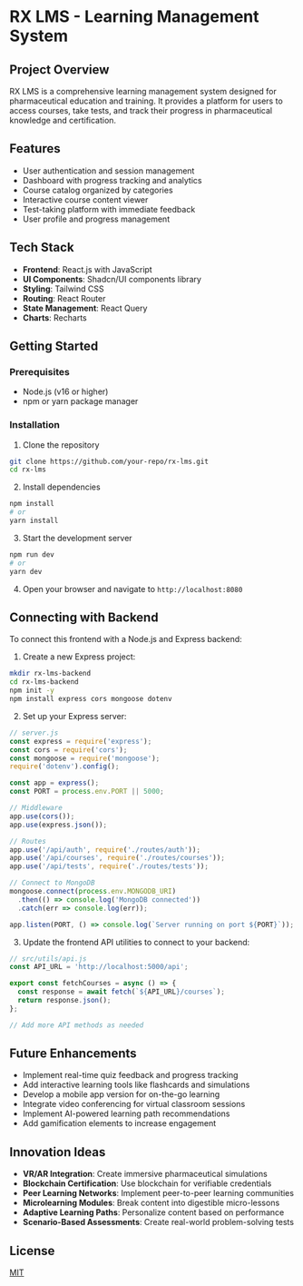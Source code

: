 
# RX LMS - Learning Management System

## Project Overview
RX LMS is a comprehensive learning management system designed for pharmaceutical education and training. It provides a platform for users to access courses, take tests, and track their progress in pharmaceutical knowledge and certification.

## Features
- User authentication and session management
- Dashboard with progress tracking and analytics
- Course catalog organized by categories
- Interactive course content viewer
- Test-taking platform with immediate feedback
- User profile and progress management

## Tech Stack
- **Frontend**: React.js with JavaScript
- **UI Components**: Shadcn/UI components library
- **Styling**: Tailwind CSS
- **Routing**: React Router
- **State Management**: React Query
- **Charts**: Recharts

## Getting Started

### Prerequisites
- Node.js (v16 or higher)
- npm or yarn package manager

### Installation
1. Clone the repository
```bash
git clone https://github.com/your-repo/rx-lms.git
cd rx-lms
```

2. Install dependencies
```bash
npm install
# or
yarn install
```

3. Start the development server
```bash
npm run dev
# or
yarn dev
```

4. Open your browser and navigate to `http://localhost:8080`

## Connecting with Backend
To connect this frontend with a Node.js and Express backend:

1. Create a new Express project:
```bash
mkdir rx-lms-backend
cd rx-lms-backend
npm init -y
npm install express cors mongoose dotenv
```

2. Set up your Express server:
```javascript
// server.js
const express = require('express');
const cors = require('cors');
const mongoose = require('mongoose');
require('dotenv').config();

const app = express();
const PORT = process.env.PORT || 5000;

// Middleware
app.use(cors());
app.use(express.json());

// Routes
app.use('/api/auth', require('./routes/auth'));
app.use('/api/courses', require('./routes/courses'));
app.use('/api/tests', require('./routes/tests'));

// Connect to MongoDB
mongoose.connect(process.env.MONGODB_URI)
  .then(() => console.log('MongoDB connected'))
  .catch(err => console.log(err));

app.listen(PORT, () => console.log(`Server running on port ${PORT}`));
```

3. Update the frontend API utilities to connect to your backend:
```javascript
// src/utils/api.js
const API_URL = 'http://localhost:5000/api';

export const fetchCourses = async () => {
  const response = await fetch(`${API_URL}/courses`);
  return response.json();
};

// Add more API methods as needed
```

## Future Enhancements
- Implement real-time quiz feedback and progress tracking
- Add interactive learning tools like flashcards and simulations
- Develop a mobile app version for on-the-go learning
- Integrate video conferencing for virtual classroom sessions
- Implement AI-powered learning path recommendations
- Add gamification elements to increase engagement

## Innovation Ideas
- **VR/AR Integration**: Create immersive pharmaceutical simulations
- **Blockchain Certification**: Use blockchain for verifiable credentials
- **Peer Learning Networks**: Implement peer-to-peer learning communities
- **Microlearning Modules**: Break content into digestible micro-lessons
- **Adaptive Learning Paths**: Personalize content based on performance
- **Scenario-Based Assessments**: Create real-world problem-solving tests

## License
[MIT](LICENSE)
